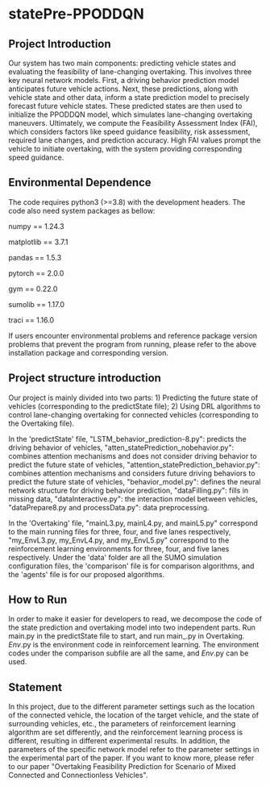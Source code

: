 # statePre-PPODDQN

## Project Introduction

Our system has two main components: predicting vehicle states and evaluating the feasibility of lane-changing overtaking. This involves three key neural network models. First, a driving behavior prediction model anticipates future vehicle actions. Next, these predictions, along with vehicle state and other data, inform a state prediction model to precisely forecast future vehicle states. These predicted states are then used to initialize the PPODDQN model, which simulates lane-changing overtaking maneuvers. Ultimately, we compute the Feasibility Assessment Index (FAI), which considers factors like speed guidance feasibility, risk assessment, required lane changes, and prediction accuracy. High FAI values prompt the vehicle to initiate overtaking, with the system providing corresponding speed guidance.

## Environmental Dependence

The code requires python3 (>=3.8) with the development headers. The code also need system packages as bellow:

numpy == 1.24.3

matplotlib == 3.7.1

pandas == 1.5.3

pytorch == 2.0.0

gym == 0.22.0

sumolib == 1.17.0

traci == 1.16.0

If users encounter environmental problems and reference package version problems that prevent the program from running, please refer to the above installation package and corresponding version.

## Project structure introduction

Our project is mainly divided into two parts: 1) Predicting the future state of vehicles (corresponding to the predictState file); 2) Using DRL algorithms to control lane-changing overtaking for connected vehicles (corresponding to the Overtaking file).

In the 'predictState' file, "LSTM_behavior_prediction-8.py": predicts the driving behavior of vehicles, "atten_statePrediction_nobehavior.py": combines attention mechanisms and does not consider driving behavior to predict the future state of vehicles, "attention_statePrediction_behavior.py": combines attention mechanisms and considers future driving behaviors to predict the future state of vehicles, "behavior_model.py": defines the neural network structure for driving behavior prediction, "dataFilling.py": fills in missing data, "dataInteractive.py": the interaction model between vehicles, "dataPrepare8.py and processData.py": data preprocessing.

In the 'Overtaking' file, "mainL3.py, mainL4.py, and mainL5.py" correspond to the main running files for three, four, and five lanes respectively, "my_EnvL3.py, my_EnvL4.py, and my_EnvL5.py" correspond to the reinforcement learning environments for three, four, and five lanes respectively. Under the 'data' folder are all the SUMO simulation configuration files, the 'comparison' file is for comparison algorithms, and the 'agents' file is for our proposed algorithms.

## How to Run

In order to make it easier for developers to read, we decompose the code of the state prediction and overtaking model into two independent parts. Run main.py in the predictState file to start, and run main_.py in Overtaking. _Env_.py is the environment code in reinforcement learning. The environment codes under the comparison subfile are all the same, and _Env_.py can be used.

## Statement

In this project, due to the different parameter settings such as the location of the connected vehicle, the location of the target vehicle, and the state of surrounding vehicles, etc., the parameters of reinforcement learning algorithm are set differently, and the reinforcement learning process is different, resulting in different experimental results. In addition, the parameters of the specific network model refer to the parameter settings in the experimental part of the paper. If you want to know more, please refer to our paper "Overtaking Feasibility Prediction for Scenario of Mixed Connected and Connectionless Vehicles".